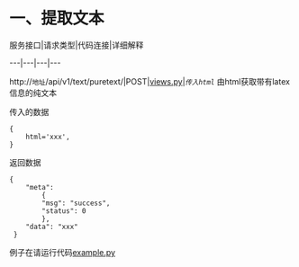 # 一、提取文本


服务接口|请求类型|代码连接|详细解释

---|---|---|---

http://`地址`/api/v1/text/puretext/|POST|[views.py](\tiku_api\src\apps\views.py)|_`传入html`_ 由html获取带有latex信息的纯文本

传入的数据

    {
        html='xxx',
    }

返回数据
    
    {
        "meta":
            {
            "msg": "success", 
            "status": 0
            }, 
        "data": "xxx"
     }
     
 
例子在请运行代码[example.py](tiku_api\src\example.py)
